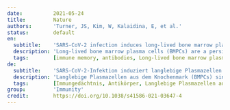 ```yaml
---
date:          2021-05-24
title:         Nature
authors:       'Turner, JS, Kim, W, Kalaidina, E, et al.'
status:        default
en:
  subtitle:    'SARS-CoV-2 infection induces long-lived bone marrow plasma cells in humans'
  description: 'Long-lived bone marrow plasma cells (BMPCs) are a persistent and essential source of protective antibodies. Individuals who have recovered from COVID-19 have a substantially lower risk of reinfection with SARS-CoV-2. Nonetheless, it has been reported that levels of anti-SARS-CoV-2 serum antibodies decrease rapidly in the first few months after infection, raising concerns that long-lived BMPCs may not be generated and humoral immunity against SARS-CoV-2 may be short-lived. Here we show that in convalescent individuals who had experienced mild SARS-CoV-2 infections (n = 77), levels of serum anti-SARS-CoV-2 spike protein (S) antibodies declined rapidly in the first 4 months after infection and then more gradually over the following 7 months, remaining detectable at least 11 months after infection. Anti-S antibody titres correlated with the frequency of S-specific plasma cells in bone marrow aspirates from 18 individuals who had recovered from COVID-19 at 7 to 8 months after infection. S-specific BMPCs were not detected in aspirates from 11 healthy individuals with no history of SARS-CoV-2 infection. We show that S-binding BMPCs are quiescent, which suggests that they are part of a stable compartment. Consistently, circulating resting memory B cells directed against SARS-CoV-2 S were detected in the convalescent individuals. Overall, our results indicate that mild infection with SARS-CoV-2 induces robust antigen-specific, long-lived humoral immune memory in humans.'
  tags:        [immune memory, antibodies, Long-lived bone marrow plasma cells, BMPCs]
de:
  subtitle:    'SARS-CoV-2-Infektion induziert langlebige Plasmazellen im Knochenmark des Menschen'
  description: 'Langlebige Plasmazellen aus dem Knochenmark (BMPCs) sind eine dauerhafte und wichtige Quelle für schützende Antikörper. Personen, die sich von COVID-19 erholt haben, haben ein wesentlich geringeres Risiko einer Reinfektion mit SARS-CoV-2. Dennoch wurde berichtet, dass die Spiegel von Anti-SARS-CoV-2-Serumantikörpern in den ersten Monaten nach der Infektion rasch abnehmen, was die Sorge aufkommen lässt, dass möglicherweise keine langlebigen BMPCs gebildet werden und die humorale Immunität gegen SARS-CoV-2 nur von kurzer Dauer ist. Hier zeigen wir, dass bei rekonvaleszenten Personen, die eine milde SARS-CoV-2-Infektion durchgemacht hatten (n = 77), die Konzentrationen von Anti-SARS-CoV-2-Spike-Protein (S)-Antikörpern im Serum in den ersten vier Monaten nach der Infektion rasch abnahmen und dann in den folgenden sieben Monaten allmählich abnahmen und mindestens elf Monate nach der Infektion noch nachweisbar waren. Die Anti-S-Antikörpertiter korrelierten mit der Häufigkeit von S-spezifischen Plasmazellen in Knochenmarkaspiraten von 18 Personen, die sich 7 bis 8 Monate nach der Infektion von COVID-19 erholt hatten. S-spezifische BMPCs wurden in Aspiraten von 11 gesunden Personen ohne SARS-CoV-2-Infektion in der Vorgeschichte nicht nachgewiesen. Wir konnten zeigen, dass S-bindende BMPCs ruhend sind, was darauf schließen lässt, dass sie Teil eines stabilen Kompartiments sind. Folgerichtig wurden bei den rekonvaleszenten Personen zirkulierende, ruhende Gedächtnis-B-Zellen nachgewiesen, die gegen SARS-CoV-2 S gerichtet sind. Insgesamt deuten unsere Ergebnisse darauf hin, dass eine milde Infektion mit SARS-CoV-2 ein robustes antigenspezifisches, langlebiges humorales Immungedächtnis beim Menschen hervorruft.' 
  tags:        [Immungedächtnis, Antikörper, Langlebige Plasmazellen aus dem Knochenmark, BMPCs]
group:         'Immunity'
credit:        https://doi.org/10.1038/s41586-021-03647-4
---
```

